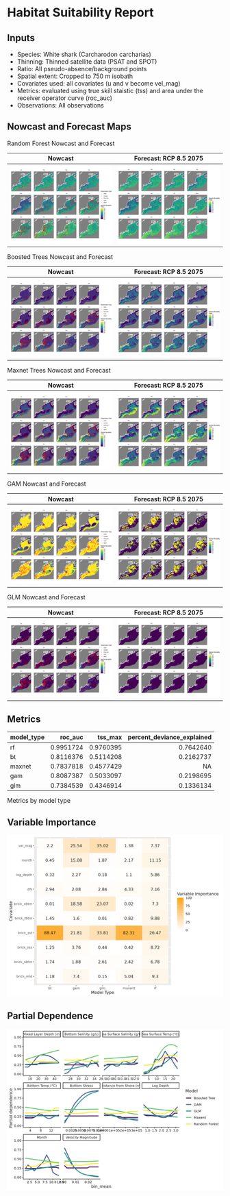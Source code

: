 Habitat Suitability Report
================

## Inputs

- Species: White shark (Carcharodon carcharias)
- Thinning: Thinned satellite data (PSAT and SPOT)
- Ratio: All pseudo-absence/background points
- Spatial extent: Cropped to 750 m isobath
- Covariates used: all covariates (u and v become vel_mag)
- Metrics: evaluated using true skill staistic (tss) and area under the
  receiver operator curve (roc_auc)
- Observations: All observations

## Nowcast and Forecast Maps

Random Forest Nowcast and Forecast

| Nowcast | Forecast: RCP 8.5 2075 |
|:--:|:--:|
| ![](../../../../tidy_reports/versions/c11/100360/c11.100360.01_12_rf_compiled_casts.png) | ![](../../../../tidy_reports/versions/c11/100364/c11.100364.01_12_rf_compiled_casts.png) |

Boosted Trees Nowcast and Forecast

| Nowcast | Forecast: RCP 8.5 2075 |
|:--:|:--:|
| ![](../../../../tidy_reports/versions/c11/100360/c11.100360.01_12_bt_compiled_casts.png) | ![](../../../../tidy_reports/versions/c11/100364/c11.100364.01_12_bt_compiled_casts.png) |

Maxnet Trees Nowcast and Forecast

| Nowcast | Forecast: RCP 8.5 2075 |
|:--:|:--:|
| ![](../../../../tidy_reports/versions/c11/100360/c11.100360.01_12_maxent_compiled_casts.png) | ![](../../../../tidy_reports/versions/c11/100364/c11.100364.01_12_maxent_compiled_casts.png) |

GAM Nowcast and Forecast

| Nowcast | Forecast: RCP 8.5 2075 |
|:--:|:--:|
| ![](../../../../tidy_reports/versions/c11/100360/c11.100360.01_12_gam_compiled_casts.png) | ![](../../../../tidy_reports/versions/c11/100364/c11.100364.01_12_gam_compiled_casts.png) |

GLM Nowcast and Forecast

| Nowcast | Forecast: RCP 8.5 2075 |
|:--:|:--:|
| ![](../../../../tidy_reports/versions/c11/100360/c11.100360.01_12_glm_compiled_casts.png) | ![](../../../../tidy_reports/versions/c11/100364/c11.100364.01_12_glm_compiled_casts.png) |

## Metrics

| model_type |   roc_auc |   tss_max | percent_deviance_explained |
|:-----------|----------:|----------:|---------------------------:|
| rf         | 0.9951724 | 0.9760395 |                  0.7642640 |
| bt         | 0.8116376 | 0.5114208 |                  0.2162737 |
| maxnet     | 0.7837818 | 0.4577429 |                         NA |
| gam        | 0.8087387 | 0.5033097 |                  0.2198695 |
| glm        | 0.7384539 | 0.4346914 |                  0.1336134 |

Metrics by model type

## Variable Importance

![](m11.10036_tidy_compiled_files/figure-gfm/variable_importance-1.png)

## Partial Dependence

![](m11.10036_tidy_compiled_files/figure-gfm/partial_dependence-1.png)
